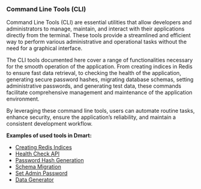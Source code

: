 ### Command Line Tools (CLI)

Command Line Tools (CLI) are essential utilities that allow developers and administrators to manage, maintain, and interact with their applications directly from the terminal. These tools provide a streamlined and efficient way to perform various administrative and operational tasks without the need for a graphical interface.

The CLI tools documented here cover a range of functionalities necessary for the smooth operation of the application. From creating indices in Redis to ensure fast data retrieval, to checking the health of the application, generating secure password hashes, migrating database schemas, setting administrative passwords, and generating test data, these commands facilitate comprehensive management and maintenance of the application environment.

By leveraging these command line tools, users can automate routine tasks, enhance security, ensure the application’s reliability, and maintain a consistent development workflow.

**Examples of used tools in Dmart:**

- [Creating Redis Indices](Creating-Redis-Indices)
- [Health Check API](Health-Check-API)
- [Password Hash Generation](Password-Hash-Generation)
- [Schema Migration](Schema-Migration)
- [Set Admin Password](Set-Admin-Password)
- [Data Generator](Data-Generator)

